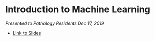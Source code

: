 # Introduction to Machine Learning

*Presented to Pathology Residents Dec 17, 2019*

- [Link to Slides](http://scottdoy.github.io/slides/2019-12-17-comp-path-residents)
